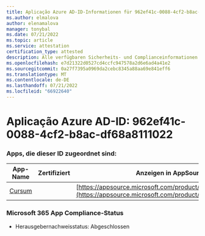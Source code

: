 ```yaml
---
title: Aplicação Azure AD-ID-Informationen für 962ef41c-0088-4cf2-b8ac-df68a8111022
ms.author: elmalova
author: elenamalova
manager: tonybal
ms.date: 07/21/2022
ms.topic: article
ms.service: attestation
certification_type: attested
description: Alle verfügbaren Sicherheits- und Complianceinformationen für 962ef41c-0088-4cf2-b8ac-df68a8111022.
ms.openlocfilehash: e7d21322d0527cd4ccfc947578a2d6e6ad4a41e2
ms.sourcegitcommit: 0a27f7395a0969da2cebc8345a88aa69e841eff6
ms.translationtype: MT
ms.contentlocale: de-DE
ms.lasthandoff: 07/21/2022
ms.locfileid: "66922640"
---
```

# <a name="azure-app-id-962ef41c-0088-4cf2-b8ac-df68a8111022"></a>Aplicação Azure AD-ID: 962ef41c-0088-4cf2-b8ac-df68a8111022


### <a name="apps-associated-with-this-id"></a>Apps, die dieser ID zugeordnet sind:
| **App-Name** | **Zertifiziert** | **Anzeigen in AppSource** |
|--------------|---------------|-----------------------|
| [Cursum](../forward/WA200004407.md) |  | [https://appsource.microsoft.com/product/office/WA200004407](https://appsource.microsoft.com/product/office/WA200004407) |

### <a name="microsoft-365-app-compliance-status"></a>Microsoft 365 App Compliance-Status
- Herausgebernachweisstatus: Abgeschlossen
